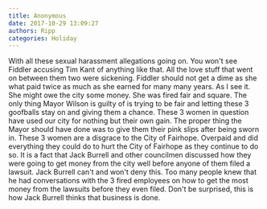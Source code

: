 ```yaml
---
title: Anonymous
date: 2017-10-29 13:09:27
authors: Ripp
categories: Holiday
---
```


 With all these sexual harassment allegations going on. You won't see Fiddler accusing Tim Kant of anything like that. All the love stuff that went on between them two were sickening. Fiddler should not get a dime as she what paid twice as much as she earned for many many years. As I see it. She might owe the city some money. She was fired fair and square. The only thing Mayor Wilson is guilty of is trying to be fair and letting these 3 goofballs stay on and giving them a chance. These 3 women in question have used our city for nothing but their own gain. The proper thing the Mayor should have done was to give them their pink slips after being sworn in. These 3 women are a disgrace to the City of Fairhope. Overpaid and did everything they could do to hurt the City of Fairhope as they continue to do so. It is a fact that Jack Burrell and other councilmen discussed how they were going to get money from the city well before anyone of them filed a lawsuit. Jack Burrell can't and won't deny this. Too many people knew that he had conversations with the 3 fired employees on how to get the most money from the lawsuits before they even filed. Don't be surprised, this is how Jack Burrell thinks that business is done.